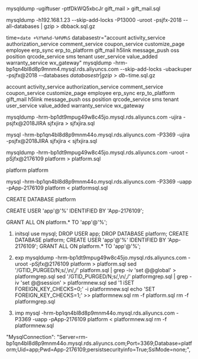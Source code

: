 
mysqldump -ugiftuser -ptfDkWQ5xbcJr gift_mail > gift_mail.sql

mysqldump -h192.168.1.23 --skip-add-locks -P13000 -uroot -psjfx-2018 --all-databases | gzip > dbback.sql.gz

time=`date +%Y%m%d-%H%M%S`
databasestr="account activity_service authorization_service comment_service coupon_service customize_page employee erp_sync erp_to_platform gift_mail h5link message_push oss position qrcode_service sms tenant user_service value_added warranty_service wx_gateway"
mysqldump -hrm-bp1qn4bl8d8p9mnm4.mysql.rds.aliyuncs.com --skip-add-locks -ubackuper -psjfx@2018 --databases $databasestr | gzip > db-$time.sql.gz


account activity_service authorization_service comment_service coupon_service customize_page employee erp_sync erp_to_platform gift_mail h5link message_push oss position qrcode_service sms tenant user_service value_added warranty_service wx_gateway 


 mysqldump -hrm-bp1dt9mpug49w8c45jo.mysql.rds.aliyuncs.com -ujira -psjfx@2018JIRA sjfxjira > sjfxjira.sql



mysql -hrm-bp1qn4bl8d8p9mnm44o.mysql.rds.aliyuncs.com -P3369 -ujira -psjfx@2018JIRA sjfxjira < sjfxjira.sql


mysqldump -hrm-bp1dt9mpug49w8c45jo.mysql.rds.aliyuncs.com -uroot -pSjfx@2176109 platform > platform.sql

platform
platform

mysql -hrm-bp1qn4bl8d8p9mnm44o.mysql.rds.aliyuncs.com -P3369 -uapp -pApp-2176109 platform < platformsql.sql

CREATE DATABASE platform

CREATE USER 'app'@'%' IDENTIFIED BY 'App-2176109';

GRANT ALL ON platform.* TO 'app'@'%';


1. initsql
use mysql;
DROP USER  app;
DROP DATABASE platform;
CREATE DATABASE platform;
CREATE USER 'app'@'%' IDENTIFIED BY 'App-2176109';
GRANT ALL ON platform.* TO 'app'@'%';

2. exp
mysqldump -hrm-bp1dt9mpug49w8c45jo.mysql.rds.aliyuncs.com -uroot -pSjfx@2176109 platform > platform.sql
sed '/GTID_PURGED/N;s/,\n/,/' platform.sql | grep -iv 'set @@global' > platformgrep.sql
sed '/GTID_PURGED/N;s/,\n/,/' platformgrep.sql | grep -iv 'set @@session' > platformnew.sql
sed '1 iSET FOREIGN_KEY_CHECKS=0;' -i platformnew.sql
echo 'SET FOREIGN_KEY_CHECKS=1;' >> platformnew.sql
rm -f platform.sql
rm -f platformgrep.sql

3. imp
mysql -hrm-bp1qn4bl8d8p9mnm44o.mysql.rds.aliyuncs.com -P3369 -uapp -pApp-2176109 platform < platformnew.sql
rm -f platformnew.sql

"MysqlConnection": "Server=rm-bp1qn4bl8d8p9mnm44o.mysql.rds.aliyuncs.com;Port=3369;Database=platform;Uid=app;Pwd=App-2176109;persistsecurityinfo=True;SslMode=none;",